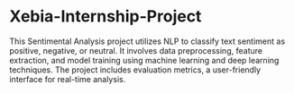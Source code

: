 # Xebia-Internship-Project
This Sentimental Analysis project utilizes NLP to classify text sentiment as positive, negative, or neutral. It involves data preprocessing, feature extraction, and model training using machine learning and deep learning techniques. The project includes evaluation metrics, a user-friendly interface for real-time analysis.
